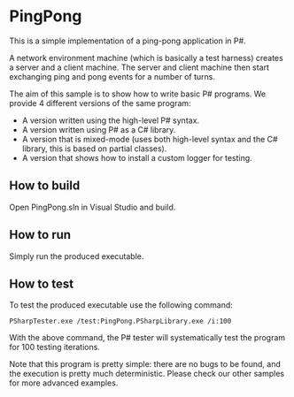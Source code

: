 PingPong
========
This is a simple implementation of a ping-pong application in P#.

A network environment machine (which is basically a test harness) creates a server and a client machine. The server and client machine then start exchanging ping and pong events for a number of turns.

The aim of this sample is to show how to write basic P# programs. We provide 4 different versions of the same program:
- A version written using the high-level P# syntax.
- A version written using P# as a C# library.
- A version that is mixed-mode (uses both high-level syntax and the C# library, this is based on partial classes).
- A version that shows how to install a custom logger for testing.

## How to build
Open PingPong.sln in Visual Studio and build.

## How to run

Simply run the produced executable.

## How to test

To test the produced executable use the following command:
```
PSharpTester.exe /test:PingPong.PSharpLibrary.exe /i:100
```
With the above command, the P# tester will systematically test the program for 100 testing iterations.

Note that this program is pretty simple: there are no bugs to be found, and the execution is pretty much deterministic. Please check our other samples for more advanced examples.